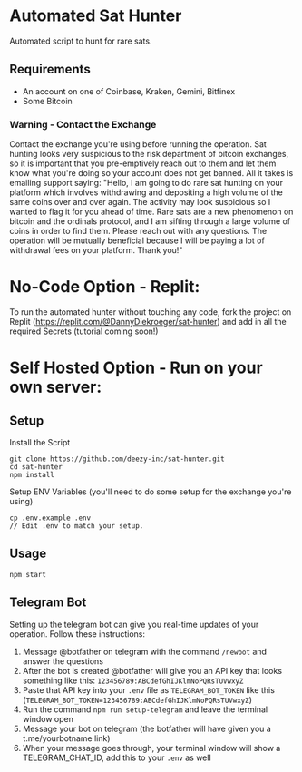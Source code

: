 # Automated Sat Hunter
Automated script to hunt for rare sats.

## Requirements
- An account on one of Coinbase, Kraken, Gemini, Bitfinex
- Some Bitcoin

### Warning - Contact the Exchange
Contact the exchange you're using before running the operation. Sat hunting looks very suspicious to the risk department of bitcoin exchanges, so it is important
that you pre-emptively reach out to them and let them know what you're doing so your account does not get banned. All
it takes is emailing support saying: "Hello, I am going to do rare sat hunting on your platform which involves
withdrawing and depositing a high volume of the same coins over and over again. The activity may look suspicious so I
wanted to flag it for you ahead of time. Rare sats are a new phenomenon on bitcoin and the ordinals protocol, and I am
sifting through a large volume of coins in order to find them. Please reach out with any questions. The operation will
be mutually beneficial because I will be paying a lot of withdrawal fees on your platform. Thank you!"

# No-Code Option - Replit:
To run the automated hunter without touching any code, fork the project on Replit (https://replit.com/@DannyDiekroeger/sat-hunter)
and add in all the required Secrets (tutorial coming soon!)

# Self Hosted Option - Run on your own server:

## Setup
Install the Script
```agsl
git clone https://github.com/deezy-inc/sat-hunter.git
cd sat-hunter
npm install
```

Setup ENV Variables (you'll need to do some setup for the exchange you're using)
```agsl
cp .env.example .env
// Edit .env to match your setup.
```

## Usage
```agsl
npm start
```

## Telegram Bot
Setting up the telegram bot can give you real-time updates of your operation. Follow these instructions:
1) Message @botfather on telegram with the command `/newbot` and answer the questions
2) After the bot is created @botfather will give you an API key that looks something like this: `123456789:ABCdefGhIJKlmNoPQRsTUVwxyZ`
3) Paste that API key into your `.env` file as `TELEGRAM_BOT_TOKEN` like this (`TELEGRAM_BOT_TOKEN=123456789:ABCdefGhIJKlmNoPQRsTUVwxyZ`)
4) Run the command `npm run setup-telegram` and leave the terminal window open
5) Message your bot on telegram (the botfather will have given you a t.me/yourbotname link)
6) When your message goes through, your terminal window will show a TELEGRAM_CHAT_ID, add this to your `.env` as well